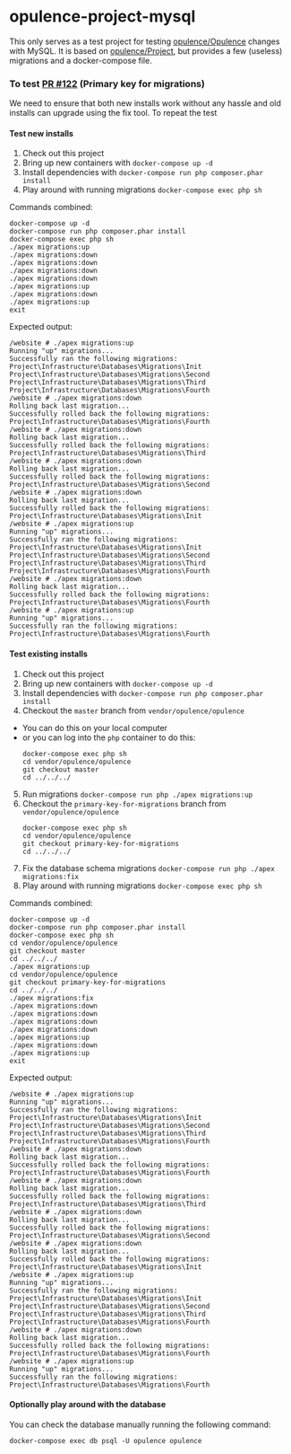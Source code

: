 # opulence-project-mysql

This only serves as a test project for testing [opulence/Opulence](https://github.com/opulencephp/Opulence) changes with MySQL.
It is based on [opulence/Project](https://github.com/opulencephp/Project), but provides a few (useless) migrations and a docker-compose file.

### To test [PR #122](https://github.com/opulencephp/Opulence/pull/122) (Primary key for migrations)

We need to ensure that both new installs work without any hassle and old installs can upgrade using the fix tool. To repeat the test

#### Test new installs

1. Check out this project
2. Bring up new containers with `docker-compose up -d`
3. Install dependencies with `docker-compose run php composer.phar install`
4. Play around with running migrations `docker-compose exec php sh`

Commands combined:
```
docker-compose up -d
docker-compose run php composer.phar install
docker-compose exec php sh
./apex migrations:up
./apex migrations:down
./apex migrations:down
./apex migrations:down
./apex migrations:down
./apex migrations:up
./apex migrations:down
./apex migrations:up
exit
```

Expected output:
```
/website # ./apex migrations:up
Running "up" migrations...
Successfully ran the following migrations:
Project\Infrastructure\Databases\Migrations\Init
Project\Infrastructure\Databases\Migrations\Second
Project\Infrastructure\Databases\Migrations\Third
Project\Infrastructure\Databases\Migrations\Fourth
/website # ./apex migrations:down
Rolling back last migration...
Successfully rolled back the following migrations:
Project\Infrastructure\Databases\Migrations\Fourth
/website # ./apex migrations:down
Rolling back last migration...
Successfully rolled back the following migrations:
Project\Infrastructure\Databases\Migrations\Third
/website # ./apex migrations:down
Rolling back last migration...
Successfully rolled back the following migrations:
Project\Infrastructure\Databases\Migrations\Second
/website # ./apex migrations:down
Rolling back last migration...
Successfully rolled back the following migrations:
Project\Infrastructure\Databases\Migrations\Init
/website # ./apex migrations:up
Running "up" migrations...
Successfully ran the following migrations:
Project\Infrastructure\Databases\Migrations\Init
Project\Infrastructure\Databases\Migrations\Second
Project\Infrastructure\Databases\Migrations\Third
Project\Infrastructure\Databases\Migrations\Fourth
/website # ./apex migrations:down
Rolling back last migration...
Successfully rolled back the following migrations:
Project\Infrastructure\Databases\Migrations\Fourth
/website # ./apex migrations:up
Running "up" migrations...
Successfully ran the following migrations:
Project\Infrastructure\Databases\Migrations\Fourth
```

#### Test existing installs

1. Check out this project
2. Bring up new containers with `docker-compose up -d`
3. Install dependencies with `docker-compose run php composer.phar install`
4. Checkout the `master` branch from `vendor/opulence/opulence`
  - You can do this on your local computer
  - or you can log into the `php` container to do this:
    ```
    docker-compose exec php sh
    cd vendor/opulence/opulence
    git checkout master
    cd ../../../
    ```
5. Run migrations `docker-compose run php ./apex migrations:up`
4. Checkout the `primary-key-for-migrations` branch from `vendor/opulence/opulence`
    ```
    docker-compose exec php sh
    cd vendor/opulence/opulence
    git checkout primary-key-for-migrations
    cd ../../../
    ```
7. Fix the database schema migrations `docker-compose run php ./apex migrations:fix`
8. Play around with running migrations `docker-compose exec php sh`

Commands combined:
```
docker-compose up -d
docker-compose run php composer.phar install
docker-compose exec php sh
cd vendor/opulence/opulence
git checkout master
cd ../../../
./apex migrations:up
cd vendor/opulence/opulence
git checkout primary-key-for-migrations
cd ../../../
./apex migrations:fix
./apex migrations:down
./apex migrations:down
./apex migrations:down
./apex migrations:down
./apex migrations:up
./apex migrations:down
./apex migrations:up
exit
```

Expected output:
```
/website # ./apex migrations:up
Running "up" migrations...
Successfully ran the following migrations:
Project\Infrastructure\Databases\Migrations\Init
Project\Infrastructure\Databases\Migrations\Second
Project\Infrastructure\Databases\Migrations\Third
Project\Infrastructure\Databases\Migrations\Fourth
/website # ./apex migrations:down
Rolling back last migration...
Successfully rolled back the following migrations:
Project\Infrastructure\Databases\Migrations\Fourth
/website # ./apex migrations:down
Rolling back last migration...
Successfully rolled back the following migrations:
Project\Infrastructure\Databases\Migrations\Third
/website # ./apex migrations:down
Rolling back last migration...
Successfully rolled back the following migrations:
Project\Infrastructure\Databases\Migrations\Second
/website # ./apex migrations:down
Rolling back last migration...
Successfully rolled back the following migrations:
Project\Infrastructure\Databases\Migrations\Init
/website # ./apex migrations:up
Running "up" migrations...
Successfully ran the following migrations:
Project\Infrastructure\Databases\Migrations\Init
Project\Infrastructure\Databases\Migrations\Second
Project\Infrastructure\Databases\Migrations\Third
Project\Infrastructure\Databases\Migrations\Fourth
/website # ./apex migrations:down
Rolling back last migration...
Successfully rolled back the following migrations:
Project\Infrastructure\Databases\Migrations\Fourth
/website # ./apex migrations:up
Running "up" migrations...
Successfully ran the following migrations:
Project\Infrastructure\Databases\Migrations\Fourth
```

#### Optionally play around with the database

You can check the database manually running the following command:

```
docker-compose exec db psql -U opulence opulence
```

